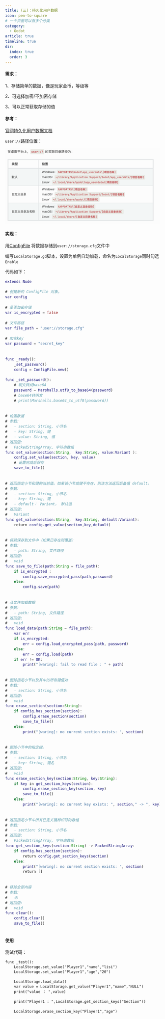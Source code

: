 ```yaml
---
title: (三)：持久化用户数据
icon: pen-to-square
# 一个页面可以有多个分类
category:
  - Godot
article: true
timeline: true
dir:
  index: true
  order: 3
---
```

#### 需求：
1、存储简单的数据，像是玩家金币，等级等

2、可选择加密/不加密存储

3、可以正常获取存储的值


#### 参考：
[官网持久化用户数据文档](https://docs.godotengine.org/zh-cn/4.x/tutorials/io/data_paths.html#accessing-persistent-user-data-user
"持久化用户数据")

`user://`路径位置：

![storage01.png](..%2F..%2Fimages%2Fgodot_v4%2Fstorage01.png)

#### 实现：
用[ConfigFile](https://docs.godotengine.org/zh-cn/4.x/classes/class_configfile.html#class-configfile
"ConfigFile")
将数据存储到`user://storage.cfg`文件中

编写`LocalStorage.gd`脚本，设置为单例自动加载，命名为`LocalStorage`同时勾选`Enable`

代码如下：
```LocalStorage.gd
extends Node

# 创建新的 ConfigFile 对象。
var config 

# 是否加密存储
var is_encrypted = false

# 文件路径
var file_path = "user://storage.cfg"

# 加密key
var password = "secret_key"


func _ready():
	_set_password()
	config = ConfigFile.new()

func _set_password():
    # 明文转成base64
	password = Marshalls.utf8_to_base64(password)
	# base64转明文
	# print(Marshalls.base64_to_utf8(password))
	

# 设置数据
# 参数:
#   - section: String, 小节名 
#	- key: String, 键
#	- value: String, 值
# 返回值:
#   PackedStringArray, 字符串数组
func set_value(section:String,  key:String, value:Variant ):
	config.set_value(section, key, value)
	# 设置完成后保存
	save_to_file() 


# 返回指定小节和键的当前值。如果该小节或键不存在，则该方法返回后备值 default。
# 参数:
#   - section: String, 小节名 
#	- key: String, 键
#	- default： Variant， 默认值
# 返回值:
#   Variant
func get_value(section:String,  key:String, default:Variant):
	return config.get_value(section,key,default)
	

# 将其保存到文件中（如果已存在则覆盖）
# 参数:
#   - path: String, 文件路径 
# 返回值:
#   void
func save_to_file(path:String = file_path):
	if is_encrypted :
		config.save_encrypted_pass(path,password)
	else:
		config.save(path)


# 从文件加载数据
# 参数:
#   - path: String, 文件路径 
# 返回值:
#   void
func load_data(path:String = file_path):
	var err
	if is_encrypted:
		err = config.load_encrypted_pass(path, password)
	else:
		err = config.load(path)
	if err != OK:
		print("[waring]: fail to read file : " + path)


# 删除指定小节以及其中的所有键值对
# 参数:
#   - section: String, 小节名
# 返回值:
#   void
func erase_section(section:String):
	if config.has_section(section):
		config.erase_section(section)
		save_to_file()
	else:
		print("[waring]: no current section exists: ", section)


# 删除小节中的指定键。
# 参数:
#   - section: String, 小节名 
#   - key: String, 键名
# 返回值:
#   void
func erase_section_key(section:String, key:String):
	if key in get_section_keys(section):
		config.erase_section_key(section, key)
		save_to_file()
	else:
		print("[waring]: no current key exists: ", section," -> ", key)


# 返回指定小节中所有已定义键标识符的数组
# 参数:
#   - section: String, 小节名 
# 返回值:
#   PackedStringArray, 字符串数组 
func get_section_keys(section:String) -> PackedStringArray:
	if config.has_section(section):
		return config.get_section_keys(section)
	else:
		print("[waring]: no current section exists: ", section)
		return []


# 移除全部内容
# 参数:
#   无
# 返回值:
#   void
func clear():
	config.clear()
	save_to_file()
	

```

#### 使用
测试代码：
```angular2html
func _test():
    LocalStorage.set_value("Player1","name","lisi")
    LocalStorage.set_value("Player1","age","20")

    LocalStorage.load_data()
    var value = LocalStorage.get_value("Player1","name","NULL")
    print("value ： ",value)
    
    print("Player1 : ",LocalStorage.get_section_keys("Section"))

    LocalStorage.erase_section_key("Player1","age")
```
